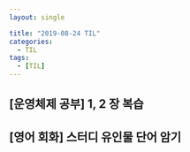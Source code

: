 ```yaml
---
layout: single

title: "2019-08-24 TIL"
categories:
  - TIL
tags:
  - [TIL]
---
```




## [운영체제 공부] 1, 2 장 복습

## [영어 회화] 스터디 유인물 단어 암기

